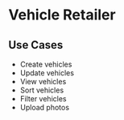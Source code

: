 # Vehicle Retailer

## Use Cases

- Create vehicles
- Update vehicles
- View vehicles
- Sort vehicles
- Filter vehicles
- Upload photos

